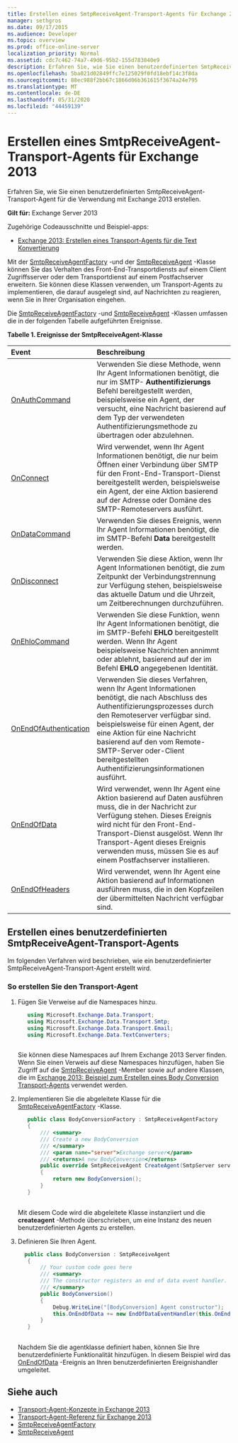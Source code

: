 ```yaml
---
title: Erstellen eines SmtpReceiveAgent-Transport-Agents für Exchange 2013
manager: sethgros
ms.date: 09/17/2015
ms.audience: Developer
ms.topic: overview
ms.prod: office-online-server
localization_priority: Normal
ms.assetid: cdc7c462-74a7-49d6-95b2-155d783840e9
description: Erfahren Sie, wie Sie einen benutzerdefinierten SmtpReceiveAgent-Transport-Agent für die Verwendung mit Exchange 2013 erstellen.
ms.openlocfilehash: 5ba021d02849ffc7e125029f0fd18ebf14c3f8da
ms.sourcegitcommit: 88ec988f2bb67c1866d06b361615f3674a24e795
ms.translationtype: MT
ms.contentlocale: de-DE
ms.lasthandoff: 05/31/2020
ms.locfileid: "44459139"
---
```

# <a name="create-an-smtpreceiveagent-transport-agent-for-exchange-2013"></a>Erstellen eines SmtpReceiveAgent-Transport-Agents für Exchange 2013

Erfahren Sie, wie Sie einen benutzerdefinierten SmtpReceiveAgent-Transport-Agent für die Verwendung mit Exchange 2013 erstellen.
  
**Gilt für:** Exchange Server 2013
  
Zugehörige Codeausschnitte und Beispiel-apps:

- [Exchange 2013: Erstellen eines Transport-Agents für die Text Konvertierung](https://code.msdn.microsoft.com/Exchange/Exchange-2013-Build-a-body-ed36ecb0)
  
Mit der [SmtpReceiveAgentFactory](https://msdn.microsoft.com/library/Microsoft.Exchange.Data.Transport.Smtp.SmtpReceiveAgentFactory.aspx) -und der [SmtpReceiveAgent](https://msdn.microsoft.com/library/Microsoft.Exchange.Data.Transport.Smtp.SmtpReceiveAgent.aspx) -Klasse können Sie das Verhalten des Front-End-Transportdiensts auf einem Client Zugriffsserver oder dem Transportdienst auf einem Postfachserver erweitern. Sie können diese Klassen verwenden, um Transport-Agents zu implementieren, die darauf ausgelegt sind, auf Nachrichten zu reagieren, wenn Sie in Ihrer Organisation eingehen. 
  
Die [SmtpReceiveAgentFactory](https://msdn.microsoft.com/library/Microsoft.Exchange.Data.Transport.Smtp.SmtpReceiveAgentFactory.aspx) -und [SmtpReceiveAgent](https://msdn.microsoft.com/library/Microsoft.Exchange.Data.Transport.Smtp.SmtpReceiveAgent.aspx) -Klassen umfassen die in der folgenden Tabelle aufgeführten Ereignisse. 
  
**Tabelle 1. Ereignisse der SmtpReceiveAgent-Klasse**

|**Event**|**Beschreibung**|
|:-----|:-----|
|[OnAuthCommand](https://msdn.microsoft.com/library/Microsoft.Exchange.Data.Transport.Smtp.SmtpReceiveAgent.OnAuthCommand.aspx) <br/> |Verwenden Sie diese Methode, wenn Ihr Agent Informationen benötigt, die nur im SMTP- **Authentifizierungs** Befehl bereitgestellt werden, beispielsweise ein Agent, der versucht, eine Nachricht basierend auf dem Typ der verwendeten Authentifizierungsmethode zu übertragen oder abzulehnen.  <br/> |
|[OnConnect](https://msdn.microsoft.com/library/Microsoft.Exchange.Data.Transport.Smtp.SmtpReceiveAgent.OnConnect.aspx) <br/> |Wird verwendet, wenn Ihr Agent Informationen benötigt, die nur beim Öffnen einer Verbindung über SMTP für den Front-End-Transport-Dienst bereitgestellt werden, beispielsweise ein Agent, der eine Aktion basierend auf der Adresse oder Domäne des SMTP-Remoteservers ausführt.  <br/> |
|[OnDataCommand](https://msdn.microsoft.com/library/Microsoft.Exchange.Data.Transport.Smtp.SmtpReceiveAgent.OnDataCommand.aspx) <br/> |Verwenden Sie dieses Ereignis, wenn Ihr Agent Informationen benötigt, die im SMTP-Befehl **Data** bereitgestellt werden.  <br/> |
|[OnDisconnect](https://msdn.microsoft.com/library/Microsoft.Exchange.Data.Transport.Smtp.SmtpReceiveAgent.OnDisconnect.aspx) <br/> |Verwenden Sie diese Aktion, wenn Ihr Agent Informationen benötigt, die zum Zeitpunkt der Verbindungstrennung zur Verfügung stehen, beispielsweise das aktuelle Datum und die Uhrzeit, um Zeitberechnungen durchzuführen.  <br/> |
|[OnEhloCommand](https://msdn.microsoft.com/library/Microsoft.Exchange.Data.Transport.Smtp.SmtpReceiveAgent.OnEhloCommand.aspx) <br/> |Verwenden Sie diese Funktion, wenn Ihr Agent Informationen benötigt, die im SMTP-Befehl **EHLO** bereitgestellt werden. Wenn Ihr Agent beispielsweise Nachrichten annimmt oder ablehnt, basierend auf der im Befehl **EHLO** angegebenen Identität.  <br/> |
|[OnEndOfAuthentication](https://msdn.microsoft.com/library/Microsoft.Exchange.Data.Transport.Smtp.SmtpReceiveAgent.OnEndOfAuthentication.aspx) <br/> |Verwenden Sie dieses Verfahren, wenn Ihr Agent Informationen benötigt, die nach Abschluss des Authentifizierungsprozesses durch den Remoteserver verfügbar sind. beispielsweise für einen Agent, der eine Aktion für eine Nachricht basierend auf den vom Remote-SMTP-Server oder-Client bereitgestellten Authentifizierungsinformationen ausführt.  <br/> |
|[OnEndOfData](https://msdn.microsoft.com/library/Microsoft.Exchange.Data.Transport.Smtp.SmtpReceiveAgent.OnEndOfData.aspx) <br/> |Wird verwendet, wenn Ihr Agent eine Aktion basierend auf Daten ausführen muss, die in der Nachricht zur Verfügung stehen. Dieses Ereignis wird nicht für den Front-End-Transport-Dienst ausgelöst. Wenn Ihr Transport-Agent dieses Ereignis verwenden muss, müssen Sie es auf einem Postfachserver installieren.  <br/> |
|[OnEndOfHeaders](https://msdn.microsoft.com/library/Microsoft.Exchange.Data.Transport.Smtp.SmtpReceiveAgent.OnEndOfHeaders.aspx) <br/> |Wird verwendet, wenn Ihr Agent eine Aktion basierend auf Informationen ausführen muss, die in den Kopfzeilen der übermittelten Nachricht verfügbar sind.  <br/> |
   
## <a name="creating-a-custom-smtpreceiveagent-transport-agent"></a>Erstellen eines benutzerdefinierten SmtpReceiveAgent-Transport-Agents

Im folgenden Verfahren wird beschrieben, wie ein benutzerdefinierter SmtpReceiveAgent-Transport-Agent erstellt wird. 
  
### <a name="to-create-the-transport-agent"></a>So erstellen Sie den Transport-Agent

1. Fügen Sie Verweise auf die Namespaces hinzu.
    
   ```cs
      using Microsoft.Exchange.Data.Transport;
      using Microsoft.Exchange.Data.Transport.Smtp;
      using Microsoft.Exchange.Data.Transport.Email;
      using Microsoft.Exchange.Data.TextConverters;
  
   ```

   Sie können diese Namespaces auf Ihrem Exchange 2013 Server finden. Wenn Sie einen Verweis auf diese Namespaces hinzufügen, haben Sie Zugriff auf die [SmtpReceiveAgent](https://msdn.microsoft.com/library/Microsoft.Exchange.Data.Transport.Smtp.SmtpReceiveAgent.aspx) -Member sowie auf andere Klassen, die im [Exchange 2013: Beispiel zum Erstellen eines Body Conversion Transport-Agents](https://code.msdn.microsoft.com/Exchange/Exchange-2013-Build-a-body-ed36ecb0) verwendet werden. 
    
2. Implementieren Sie die abgeleitete Klasse für die [SmtpReceiveAgentFactory](https://msdn.microsoft.com/library/Microsoft.Exchange.Data.Transport.Smtp.SmtpReceiveAgentFactory.aspx) -Klasse. 
    
   ```cs
      public class BodyConversionFactory : SmtpReceiveAgentFactory
      {
          /// <summary>
          /// Create a new BodyConversion
          /// </summary>
          /// <param name="server">Exchange server</param>
          /// <returns>A new BodyConversion</returns>
          public override SmtpReceiveAgent CreateAgent(SmtpServer server)
          {
              return new BodyConversion();
          }
      }
  
   ```

   Mit diesem Code wird die abgeleitete Klasse instanziiert und die **createagent** -Methode überschrieben, um eine Instanz des neuen benutzerdefinierten Agents zu erstellen. 
    
3. Definieren Sie Ihren Agent.
    
   ```cs
     public class BodyConversion : SmtpReceiveAgent
      {
          // Your custom code goes here
          /// <summary>
          /// The constructor registers an end of data event handler.
          /// </summary>
          public BodyConversion()
          {
              Debug.WriteLine("[BodyConversion] Agent constructor");
              this.OnEndOfData += new EndOfDataEventHandler(this.OnEndOfDataHandler);
          }
      }
  
   ```

   Nachdem Sie die agentklasse definiert haben, können Sie Ihre benutzerdefinierte Funktionalität hinzufügen. In diesem Beispiel wird das [OnEndOfData](https://msdn.microsoft.com/library/Microsoft.Exchange.Data.Transport.Smtp.SmtpReceiveAgent.OnEndOfData.aspx) -Ereignis an Ihren benutzerdefinierten Ereignishandler umgeleitet. 
    
## <a name="see-also"></a>Siehe auch

- [Transport-Agent-Konzepte in Exchange 2013](transport-agent-concepts-in-exchange-2013.md)    
- [Transport-Agent-Referenz für Exchange 2013](transport-agent-reference-for-exchange-2013.md)    
- [SmtpReceiveAgentFactory](https://msdn.microsoft.com/library/Microsoft.Exchange.Data.Transport.Smtp.SmtpReceiveAgentFactory.aspx)    
- [SmtpReceiveAgent](https://msdn.microsoft.com/library/Microsoft.Exchange.Data.Transport.Smtp.SmtpReceiveAgent.aspx)
    

